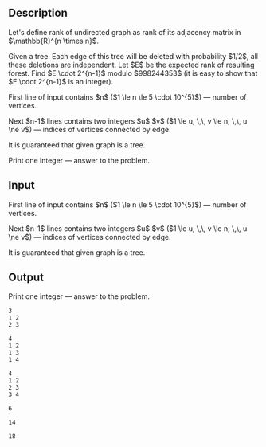## Description

<div><p>Let's define rank of undirected graph as rank of its adjacency matrix in $\mathbb{R}^{n \times n}$.</p><p>Given a tree. Each edge of this tree will be deleted with probability $1/2$, all these deletions are independent. Let $E$ be the expected rank of resulting forest. Find $E \cdot 2^{n-1}$ modulo $998244353$ (it is easy to show that $E \cdot 2^{n-1}$ is an integer).</p></div><div class="input-specification"><p>First line of input contains $n$ ($1 \le n \le 5 \cdot 10^{5}$)&nbsp;— number of vertices.</p><p>Next $n-1$ lines contains two integers $u$ $v$ ($1 \le u, \,\, v \le n; \,\, u \ne v$)&nbsp;— indices of vertices connected by edge.</p><p>It is guaranteed that given graph is a tree.</p></div><div class="output-specification"><p>Print one integer&nbsp;— answer to the problem.</p></div>

## Input

<p>First line of input contains $n$ ($1 \le n \le 5 \cdot 10^{5}$)&nbsp;— number of vertices.</p><p>Next $n-1$ lines contains two integers $u$ $v$ ($1 \le u, \,\, v \le n; \,\, u \ne v$)&nbsp;— indices of vertices connected by edge.</p><p>It is guaranteed that given graph is a tree.</p>

## Output

<p>Print one integer&nbsp;— answer to the problem.</p>





```input1
3
1 2
2 3

```




```input2
4
1 2
1 3
1 4

```




```input3
4
1 2
2 3
3 4

```




```output1
6

```




```output2
14

```




```output3
18

```


